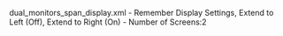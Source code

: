 dual_monitors_span_display.xml - Remember Display Settings, Extend to Left (Off), Extend to Right (On)
                               - Number of Screens:2
